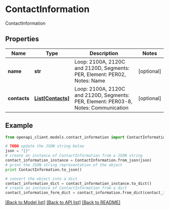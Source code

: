 # ContactInformation

ContactInformation

## Properties
Name | Type | Description | Notes
------------ | ------------- | ------------- | -------------
**name** | **str** | Loop: 2100A, 2120C and 2120D, Segments: PER, Element: PER02, Notes: Name | [optional] 
**contacts** | [**List[Contacts]**](Contacts.md) | Loop: 2100A, 2120C and 2120D, Segments: PER, Element: PER03-8, Notes: Communication | [optional] 

## Example

```python
from openapi_client.models.contact_information import ContactInformation

# TODO update the JSON string below
json = "{}"
# create an instance of ContactInformation from a JSON string
contact_information_instance = ContactInformation.from_json(json)
# print the JSON string representation of the object
print ContactInformation.to_json()

# convert the object into a dict
contact_information_dict = contact_information_instance.to_dict()
# create an instance of ContactInformation from a dict
contact_information_form_dict = contact_information.from_dict(contact_information_dict)
```
[[Back to Model list]](../README.md#documentation-for-models) [[Back to API list]](../README.md#documentation-for-api-endpoints) [[Back to README]](../README.md)


